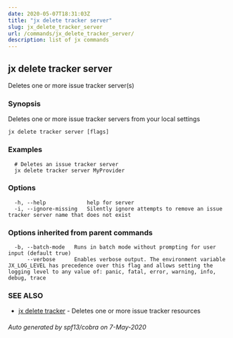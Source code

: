 ```yaml
---
date: 2020-05-07T18:31:03Z
title: "jx delete tracker server"
slug: jx_delete_tracker_server
url: /commands/jx_delete_tracker_server/
description: list of jx commands
---
```

## jx delete tracker server

Deletes one or more issue tracker server(s)

### Synopsis

Deletes one or more issue tracker servers from your local settings

```
jx delete tracker server [flags]
```

### Examples

```
  # Deletes an issue tracker server
  jx delete tracker server MyProvider
```

### Options

```
  -h, --help             help for server
  -i, --ignore-missing   Silently ignore attempts to remove an issue tracker server name that does not exist
```

### Options inherited from parent commands

```
  -b, --batch-mode   Runs in batch mode without prompting for user input (default true)
      --verbose      Enables verbose output. The environment variable JX_LOG_LEVEL has precedence over this flag and allows setting the logging level to any value of: panic, fatal, error, warning, info, debug, trace
```

### SEE ALSO

* [jx delete tracker](/commands/jx_delete_tracker/)	 - Deletes one or more issue tracker resources

###### Auto generated by spf13/cobra on 7-May-2020
